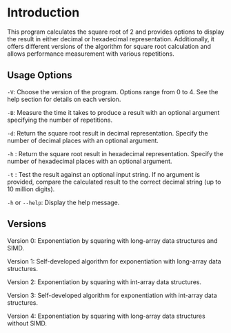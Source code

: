 # Introduction
This program calculates the square root of 2 and provides options to display the result in either decimal or hexadecimal representation. Additionally, it offers different versions of the algorithm for square root calculation and allows performance measurement with various repetitions.

## Usage Options

`-V`: Choose the version of the program. Options range from 0 to 4. See the help section for details on each version.

`-B`: Measure the time it takes to produce a result with an optional argument specifying the number of repetitions.

`-d`: Return the square root result in decimal representation. Specify the number of decimal places with an optional argument.

`-h` : Return the square root result in hexadecimal representation. Specify the number of hexadecimal places with an optional argument.

`-t` : Test the result against an optional input string. If no argument is provided, compare the calculated result to the correct decimal string (up to 10 million digits).

`-h` or `--help`: Display the help message.


## Versions

Version 0: Exponentiation by squaring with long-array data structures and SIMD.

Version 1: Self-developed algorithm for exponentiation with long-array data structures.

Version 2: Exponentiation by squaring with int-array data structures.

Version 3: Self-developed algorithm for exponentiation with int-array data structures.

Version 4: Exponentiation by squaring with long-array data structures without SIMD.


